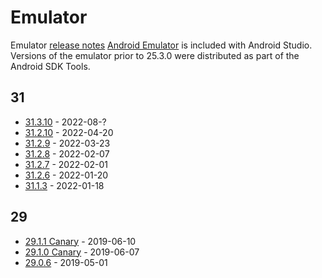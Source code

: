 # Emulator

Emulator [release notes](https://developer.android.com/studio/releases/emulator)
[Android Emulator](https://developer.android.com/studio/run/emulator.html) is included with Android Studio.
Versions of the emulator prior to 25.3.0 were distributed as part of the Android SDK Tools.

## 31

- [31.3.10](https://developer.android.com/studio/releases/emulator#31-3-10) - 2022-08-?
- [31.2.10](https://developer.android.com/studio/releases/emulator#31-2-10) - 2022-04-20
- [31.2.9](https://developer.android.com/studio/releases/emulator#31-2-9) - 2022-03-23
- [31.2.8](https://developer.android.com/studio/releases/emulator#31-2-8) - 2022-02-07
- [31.2.7](https://developer.android.com/studio/releases/emulator#31-2-7) - 2022-02-01
- [31.2.6](https://developer.android.com/studio/releases/emulator#31-2-6) - 2022-01-20
- [31.1.3](https://developer.android.com/studio/releases/emulator#31-2-6) - 2022-01-18

## 29

- [29.1.1 Canary](https://androidstudio.googleblog.com/2019/06/emulator-2911-canary.html) - 2019-06-10
- [29.1.0 Canary](https://androidstudio.googleblog.com/2019/06/emulator-2910-canary.html) - 2019-06-07
- [29.0.6](https://developer.android.com/studio/releases/emulator#29-0-6) - 2019-05-01
